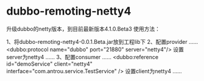 dubbo-remoting-netty4
=====================

升级dubbo的netty版本，到目前最新版本4.1.0.Beta3
使用方法：

1、将dubbo-remoting-netty4-0.0.1.Beta.jar放到工程lib下
2、配置provider
   ......
   <dubbo:protocol name="dubbo" port="21880" server="netty4"/> 设置server为netty4
   ......
3、配置consumer
   ......
   <dubbo:reference id="demoService" client="netty4" interface="com.antrou.service.TestService" /> 设置client为netty4
   ......
